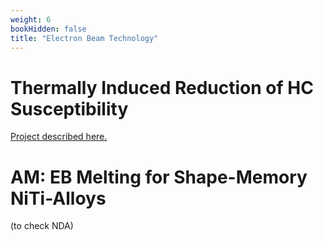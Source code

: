 ```yaml
---
weight: 6
bookHidden: false
title: "Electron Beam Technology"
---
```


# **Thermally Induced Reduction of HC Susceptibility**

[Project described here.](https://fenix.tecnico.ulisboa.pt/cursos/memec/dissertacao/1128253548922394)

# **AM: EB Melting for Shape-Memory NiTi-Alloys**

(to check NDA)
